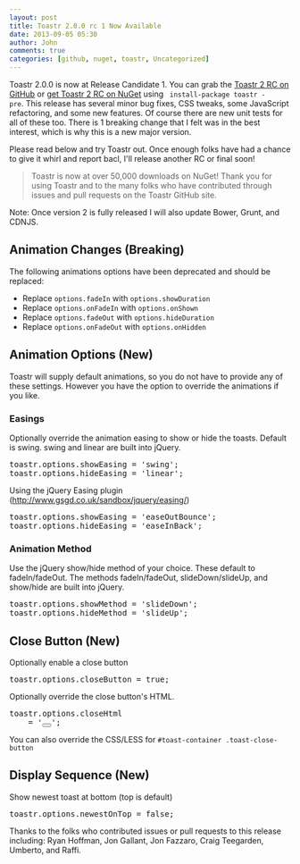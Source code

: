 ```yaml
---
layout: post
title: Toastr 2.0.0 rc 1 Now Available
date: 2013-09-05 05:30
author: John
comments: true
categories: [github, nuget, toastr, Uncategorized]
---
```

Toastr 2.0.0 is now at Release Candidate 1. You can grab the <a href="https://github.com/CodeSeven/toastr" target="_blank">Toastr 2 RC on GitHub</a> or <a href="http://www.nuget.org/packages/toastr" target="_blank">get Toastr 2 RC on NuGet</a> using <code> install-package toastr - pre</code>. This release has several minor bug fixes, CSS tweaks, some JavaScript refactoring, and some new features. Of course there are new unit tests for all of these too. There is 1 breaking change that I felt was in the best interest, which is why this is a new major version. 

Please read below and try Toastr out. Once enough folks have had a chance to give it whirl and report bacl, I'll release another RC or final soon!

<blockquote>Toastr is now at over 50,000 downloads on NuGet! Thank you for using Toastr and to the many folks who have contributed through issues and pull requests on the Toastr GitHub site.  </blockquote>

Note: Once version 2 is fully released I will also update Bower, Grunt, and CDNJS.

<h2>Animation Changes (Breaking)</h2>
The following animations options have been deprecated and should be replaced:
<ul>
	<li>Replace <code>options.fadeIn</code> with <code>options.showDuration</code></li>
	<li>Replace <code>options.onFadeIn</code> with <code>options.onShown</code></li>
	<li>Replace <code>options.fadeOut</code> with <code>options.hideDuration</code></li>
	<li>Replace <code>options.onFadeOut</code> with <code>options.onHidden</code></li>
</ul>
<h2>Animation Options (New)</h2>
Toastr will supply default animations, so you do not have to provide any of these settings. However you have the option to override the animations if you like.
<h3>Easings</h3>
Optionally override the animation easing to show or hide the toasts. Default is swing. swing and linear are built into jQuery.
<pre class="prettyprint">toastr.options.showEasing = 'swing';
toastr.options.hideEasing = 'linear';</pre>
Using the jQuery Easing plugin (<a href="http://www.gsgd.co.uk/sandbox/jquery/easing/">http://www.gsgd.co.uk/sandbox/jquery/easing/</a>)
<pre class="prettyprint">toastr.options.showEasing = 'easeOutBounce';
toastr.options.hideEasing = 'easeInBack';</pre>
<h3>Animation Method</h3>
Use the jQuery show/hide method of your choice. These default to fadeIn/fadeOut. The methods fadeIn/fadeOut, slideDown/slideUp, and show/hide are built into jQuery.
<pre class="prettyprint">toastr.options.showMethod = 'slideDown'; 
toastr.options.hideMethod = 'slideUp';</pre>
<h2>Close Button (New)</h2>
Optionally enable a close button
<pre class="prettyprint">toastr.options.closeButton = true;</pre>
Optionally override the close button's HTML.
<pre class="prettyprint">toastr.options.closeHtml 
    = '<button><i class="icon-off"></i></button>';</pre>
You can also override the CSS/LESS for <code>#toast-container .toast-close-button</code>
<h2>Display Sequence (New)</h2>
Show newest toast at bottom (top is default)
<pre class="prettyprint">toastr.options.newestOnTop = false;</pre>

Thanks to the folks who contributed issues or pull requests to this release including: Ryan Hoffman, Jon Gallant, Jon Fazzaro, Craig Teegarden, Umberto, and Raffi.
